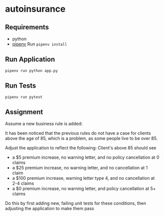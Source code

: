 # autoinsurance

## Requirements
* python
* [pipenv](https://pipenv.kennethreitz.org/en/latest/install/#installing-pipenv)
Run `pipenv install`

## Run Application
```pipenv run python app.py```

## Run Tests
```pipenv run pytest```

## Assignment
Assume a new business rule is added: 

It has been noticed that the previous rules do not have a case for clients above the age of 85, which is a problem, as some people live to be over 85.

Adjust the application to reflect the following:
Client's above 85 should see 
- a $5 premium increase, no warning letter, and no policy cancellation at 0 claims
- a $25 premium increase, no warning letter, and no cancellation at 1 claim
- a $100 premium increase, warning letter type 4, and no cancellation at 2-4 claims
- a $0 premium increase, no warning letter, and policy cancellation at 5+ claims

Do this by first adding new, failing unit tests for these conditions, then adjusting the application to make them pass
